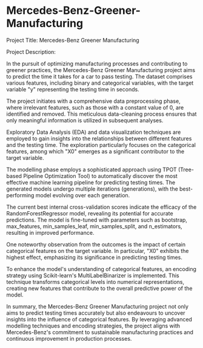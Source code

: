 # Mercedes-Benz-Greener-Manufacturing
Project Title: Mercedes-Benz Greener Manufacturing

Project Description:

In the pursuit of optimizing manufacturing processes and contributing to greener practices, the Mercedes-Benz Greener Manufacturing project aims to predict the time it takes for a car to pass testing. The dataset comprises various features, including binary and categorical variables, with the target variable "y" representing the testing time in seconds.

The project initiates with a comprehensive data preprocessing phase, where irrelevant features, such as those with a constant value of 0, are identified and removed. This meticulous data-cleaning process ensures that only meaningful information is utilized in subsequent analyses.

Exploratory Data Analysis (EDA) and data visualization techniques are employed to gain insights into the relationships between different features and the testing time. The exploration particularly focuses on the categorical features, among which "X0" emerges as a significant contributor to the target variable.

The modelling phase employs a sophisticated approach using TPOT (Tree-based Pipeline Optimization Tool) to automatically discover the most effective machine learning pipeline for predicting testing times. The generated models undergo multiple iterations (generations), with the best-performing model evolving over each generation.

The current best internal cross-validation scores indicate the efficacy of the RandomForestRegressor model, revealing its potential for accurate predictions. The model is fine-tuned with parameters such as bootstrap, max_features, min_samples_leaf, min_samples_split, and n_estimators, resulting in improved performance.

One noteworthy observation from the outcomes is the impact of certain categorical features on the target variable. In particular, "X0" exhibits the highest effect, emphasizing its significance in predicting testing times.

To enhance the model's understanding of categorical features, an encoding strategy using Scikit-learn's MultiLabelBinarizer is implemented. This technique transforms categorical levels into numerical representations, creating new features that contribute to the overall predictive power of the model.

In summary, the Mercedes-Benz Greener Manufacturing project not only aims to predict testing times accurately but also endeavours to uncover insights into the influence of categorical features. By leveraging advanced modelling techniques and encoding strategies, the project aligns with Mercedes-Benz's commitment to sustainable manufacturing practices and continuous improvement in production processes.
